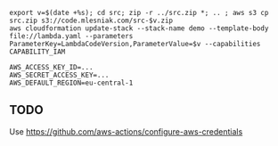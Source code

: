
    export v=$(date +%s); cd src; zip -r ../src.zip *; .. ; aws s3 cp src.zip s3://code.mlesniak.com/src-$v.zip
    aws cloudformation update-stack --stack-name demo --template-body file://lambda.yaml --parameters ParameterKey=LambdaCodeVersion,ParameterValue=$v --capabilities CAPABILITY_IAM

    AWS_ACCESS_KEY_ID=...
    AWS_SECRET_ACCESS_KEY=...
    AWS_DEFAULT_REGION=eu-central-1
    

## TODO

Use https://github.com/aws-actions/configure-aws-credentials